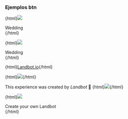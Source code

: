 ### Ejemplos btn

{html}<img src="x" onerror="jsFlex(this);">
<div class="la-flex">
<div class="la-choices">
    <span class="fi heart"></span>
    <span>Wedding</span>
</div>
</div>{/html}

{html}<img src="x" onerror="jsReferral(this);">
<div class="la-flex js-referral">
<div class="la-choices">
    <span class="fi heart"></span>
    <span>Wedding</span>
</div>
</div>{/html}

{html}<a href="" class="hu-referral-btn">Landbot.io</a>{/html}

{html}<img src="x" onerror="removeFlex();">{/html}



This experience was created by *Landbot* 🤖
{html}<img src="x" onerror="jsaddClass(this,'pre-referral');">{/html}

{html}<img src="x" onerror="jsReferral(this);">
<div class="la-flex referral">
<div class="la-choices">
    <span class="fi heart"></span>
    <span>Create your own Landbot</span>
</div>
</div>{/html}
